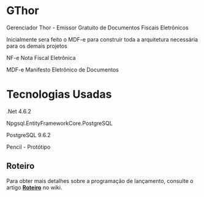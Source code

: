 # GThor
Gerenciador Thor - Emissor Gratuito de Documentos Fiscais Eletrônicos 

Inicialmente sera feito o MDF-e para construir toda a arquitetura necessária para os demais projetos


NF-e Nota Fiscal Eletrônica

MDF-e Manifesto Eletrônico de Documentos


# Tecnologias Usadas

.Net 4.6.2

Npgsql.EntityFrameworkCore.PostgreSQL

PostgreSQL 9.6.2

Pencil - Protótipo

## Roteiro

Para obter mais detalhes sobre a programação de lançamento, consulte o artigo [**Roteiro**](https://github.com/AutomacaoNet/GThor/wiki/Roteiro) no wiki.
